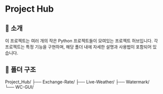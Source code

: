 # Project Hub

## 📖 소개
이 프로젝트는 여러 개의 작은 Python 프로젝트들이 모여있는 프로젝트 허브입니다. 각 프로젝트는 특정 기능을 구현하며, 해당 폴더 내에 자세한 설명과 사용법이 포함되어 있습니다.

## 📂 폴더 구조
Project_Hub/ ├── Exchange-Rate/ ├── Live-Weather/ ├── Watermark/ └── WC-GUI/